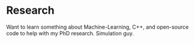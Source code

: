 # Research
Want to learn something about Machine-Learning, C++, and open-source code to help with my PhD research.
Simulation guy.
